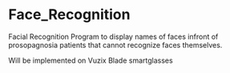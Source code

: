 # Face_Recognition

Facial Recognition Program to display names of faces infront of prosopagnosia patients that cannot recognize faces themselves. 

Will be implemented on Vuzix Blade smartglasses
